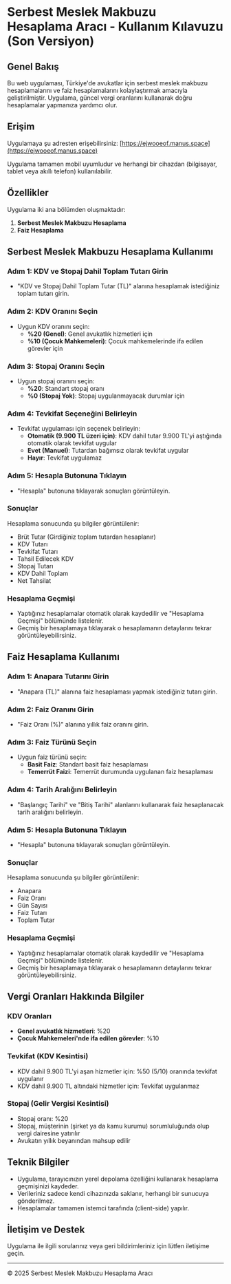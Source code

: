 # Serbest Meslek Makbuzu Hesaplama Aracı - Kullanım Kılavuzu (Son Versiyon)

## Genel Bakış

Bu web uygulaması, Türkiye'de avukatlar için serbest meslek makbuzu hesaplamalarını ve faiz hesaplamalarını kolaylaştırmak amacıyla geliştirilmiştir. Uygulama, güncel vergi oranlarını kullanarak doğru hesaplamalar yapmanıza yardımcı olur.

## Erişim

Uygulamaya şu adresten erişebilirsiniz: [https://ejwooeof.manus.space](https://ejwooeof.manus.space)

Uygulama tamamen mobil uyumludur ve herhangi bir cihazdan (bilgisayar, tablet veya akıllı telefon) kullanılabilir.

## Özellikler

Uygulama iki ana bölümden oluşmaktadır:

1. **Serbest Meslek Makbuzu Hesaplama**
2. **Faiz Hesaplama**

## Serbest Meslek Makbuzu Hesaplama Kullanımı

### Adım 1: KDV ve Stopaj Dahil Toplam Tutarı Girin
- "KDV ve Stopaj Dahil Toplam Tutar (TL)" alanına hesaplamak istediğiniz toplam tutarı girin.

### Adım 2: KDV Oranını Seçin
- Uygun KDV oranını seçin:
  - **%20 (Genel)**: Genel avukatlık hizmetleri için
  - **%10 (Çocuk Mahkemeleri)**: Çocuk mahkemelerinde ifa edilen görevler için

### Adım 3: Stopaj Oranını Seçin
- Uygun stopaj oranını seçin:
  - **%20**: Standart stopaj oranı
  - **%0 (Stopaj Yok)**: Stopaj uygulanmayacak durumlar için

### Adım 4: Tevkifat Seçeneğini Belirleyin
- Tevkifat uygulaması için seçenek belirleyin:
  - **Otomatik (9.900 TL üzeri için)**: KDV dahil tutar 9.900 TL'yi aştığında otomatik olarak tevkifat uygular
  - **Evet (Manuel)**: Tutardan bağımsız olarak tevkifat uygular
  - **Hayır**: Tevkifat uygulamaz

### Adım 5: Hesapla Butonuna Tıklayın
- "Hesapla" butonuna tıklayarak sonuçları görüntüleyin.

### Sonuçlar
Hesaplama sonucunda şu bilgiler görüntülenir:
- Brüt Tutar (Girdiğiniz toplam tutardan hesaplanır)
- KDV Tutarı
- Tevkifat Tutarı
- Tahsil Edilecek KDV
- Stopaj Tutarı
- KDV Dahil Toplam
- Net Tahsilat

### Hesaplama Geçmişi
- Yaptığınız hesaplamalar otomatik olarak kaydedilir ve "Hesaplama Geçmişi" bölümünde listelenir.
- Geçmiş bir hesaplamaya tıklayarak o hesaplamanın detaylarını tekrar görüntüleyebilirsiniz.

## Faiz Hesaplama Kullanımı

### Adım 1: Anapara Tutarını Girin
- "Anapara (TL)" alanına faiz hesaplaması yapmak istediğiniz tutarı girin.

### Adım 2: Faiz Oranını Girin
- "Faiz Oranı (%)" alanına yıllık faiz oranını girin.

### Adım 3: Faiz Türünü Seçin
- Uygun faiz türünü seçin:
  - **Basit Faiz**: Standart basit faiz hesaplaması
  - **Temerrüt Faizi**: Temerrüt durumunda uygulanan faiz hesaplaması

### Adım 4: Tarih Aralığını Belirleyin
- "Başlangıç Tarihi" ve "Bitiş Tarihi" alanlarını kullanarak faiz hesaplanacak tarih aralığını belirleyin.

### Adım 5: Hesapla Butonuna Tıklayın
- "Hesapla" butonuna tıklayarak sonuçları görüntüleyin.

### Sonuçlar
Hesaplama sonucunda şu bilgiler görüntülenir:
- Anapara
- Faiz Oranı
- Gün Sayısı
- Faiz Tutarı
- Toplam Tutar

### Hesaplama Geçmişi
- Yaptığınız hesaplamalar otomatik olarak kaydedilir ve "Hesaplama Geçmişi" bölümünde listelenir.
- Geçmiş bir hesaplamaya tıklayarak o hesaplamanın detaylarını tekrar görüntüleyebilirsiniz.

## Vergi Oranları Hakkında Bilgiler

### KDV Oranları
- **Genel avukatlık hizmetleri**: %20
- **Çocuk Mahkemeleri'nde ifa edilen görevler**: %10

### Tevkifat (KDV Kesintisi)
- KDV dahil 9.900 TL'yi aşan hizmetler için: %50 (5/10) oranında tevkifat uygulanır
- KDV dahil 9.900 TL altındaki hizmetler için: Tevkifat uygulanmaz

### Stopaj (Gelir Vergisi Kesintisi)
- Stopaj oranı: %20
- Stopaj, müşterinin (şirket ya da kamu kurumu) sorumluluğunda olup vergi dairesine yatırılır
- Avukatın yıllık beyanından mahsup edilir

## Teknik Bilgiler

- Uygulama, tarayıcınızın yerel depolama özelliğini kullanarak hesaplama geçmişinizi kaydeder.
- Verileriniz sadece kendi cihazınızda saklanır, herhangi bir sunucuya gönderilmez.
- Hesaplamalar tamamen istemci tarafında (client-side) yapılır.

## İletişim ve Destek

Uygulama ile ilgili sorularınız veya geri bildirimleriniz için lütfen iletişime geçin.

---

© 2025 Serbest Meslek Makbuzu Hesaplama Aracı
